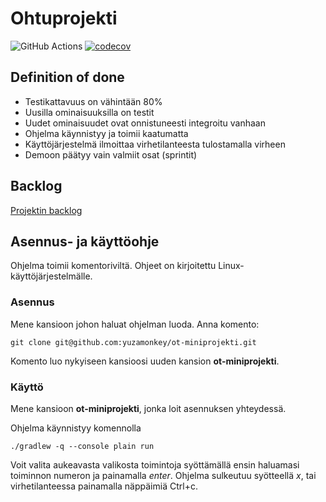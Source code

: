 # Ohtuprojekti
![GitHub Actions](https://github.com/yuzamonkey/ot-miniprojekti/actions/workflows/gradle.yml/badge.svg)
[![codecov](https://codecov.io/gh/yuzamonkey/ot-miniprojekti/branch/main/graph/badge.svg?token=FzoGfVPtB8)](https://codecov.io/gh/yuzamonkey/ot-miniprojekti)

## Definition of done
- Testikattavuus on vähintään 80%
- Uusilla ominaisuuksilla on testit
- Uudet ominaisuudet ovat onnistuneesti integroitu vanhaan
- Ohjelma käynnistyy ja toimii kaatumatta
- Käyttöjärjestelmä ilmoittaa virhetilanteesta tulostamalla virheen
- Demoon päätyy vain valmiit osat (sprintit)

## Backlog
[Projektin backlog](https://docs.google.com/spreadsheets/d/1_9Cdh7jeI5BNhq2ehOIAos2kMRqyZfJPkbvNDel6HRg/edit#gid=0)

## Asennus- ja käyttöohje
Ohjelma toimii komentoriviltä. Ohjeet on kirjoitettu Linux-käyttöjärjestelmälle. 

### Asennus
Mene kansioon johon haluat ohjelman luoda. 
Anna komento:
```
git clone git@github.com:yuzamonkey/ot-miniprojekti.git
```
Komento luo nykyiseen kansioosi uuden kansion **ot-miniprojekti**.

### Käyttö
Mene kansioon **ot-miniprojekti**, jonka loit asennuksen yhteydessä. 

Ohjelma käynnistyy komennolla
```
./gradlew -q --console plain run
```
Voit valita aukeavasta valikosta toimintoja syöttämällä ensin haluamasi toiminnon numeron ja painamalla *enter*. Ohjelma sulkeutuu syötteellä *x*, tai  virhetilanteessa painamalla näppäimiä Ctrl+c.
